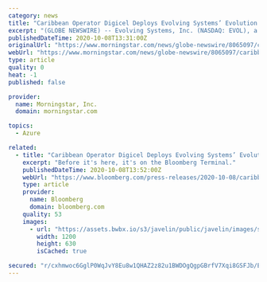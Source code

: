 ```yaml
---
category: news
title: "Caribbean Operator Digicel Deploys Evolving Systems’ Evolution Platform on Microsoft Azure for CVM Campaign Management Program"
excerpt: "(GLOBE NEWSWIRE) -- Evolving Systems, Inc. (NASDAQ: EVOL), a leader in real-time digital engagement solutions and services, is proud to announce that its fully scalable Evolution platform has been deployed at Digicel."
publishedDateTime: 2020-10-08T13:31:00Z
originalUrl: "https://www.morningstar.com/news/globe-newswire/8065097/caribbean-operator-digicel-deploys-evolving-systems-evolution-platform-on-microsoft-azure-for-cvm-campaign-management-program"
webUrl: "https://www.morningstar.com/news/globe-newswire/8065097/caribbean-operator-digicel-deploys-evolving-systems-evolution-platform-on-microsoft-azure-for-cvm-campaign-management-program"
type: article
quality: 0
heat: -1
published: false

provider:
  name: Morningstar, Inc.
  domain: morningstar.com

topics:
  - Azure

related:
  - title: "Caribbean Operator Digicel Deploys Evolving Systems’ Evolution Platform on Microsoft Azure for CVM Campaign Management"
    excerpt: "Before it's here, it's on the Bloomberg Terminal."
    publishedDateTime: 2020-10-08T13:52:00Z
    webUrl: "https://www.bloomberg.com/press-releases/2020-10-08/caribbean-operator-digicel-deploys-evolving-systems-evolution-platform-on-microsoft-azure-for-cvm-campaign-management"
    type: article
    provider:
      name: Bloomberg
      domain: bloomberg.com
    quality: 53
    images:
      - url: "https://assets.bwbx.io/s3/javelin/public/javelin/images/social-default-a4f15fa7ee.jpg"
        width: 1200
        height: 630
        isCached: true

secured: "r/cxhmwoc6GglP0WqJvY8Eu8w1QHAZ2z82u1BWDOgQgpGBrfV7Xqi8GSFJb/E8aj4Srcc572ecgWGCKLWaytEs4SX5zlIyu6TGn7Swdyrpl9at8h8NmODH9jdKc0XkVjiC1LUXrQQZ0ErFLThRP3jLCFMYFB5F07Emv+KTnVc/icNwE2wtuqigEcTS0N56VoAKXdCIuKavZ4MDJJ866EDeerQW8AwMWsw6jp1O63tMRD9QSKVgD0op32aXaKdgXs2aeNjlGmDbj7g/K03CxgqaHkTb28oS+I+LIFNzsdpUIzS0KT2XWNL+BbzQCSKjK43YfmJfLnlUs8VJyhDkbJWkgpPd43bNmK8DaXteflKMw=;PeaVANmzpRjh0D3CasXfmQ=="
---
```


